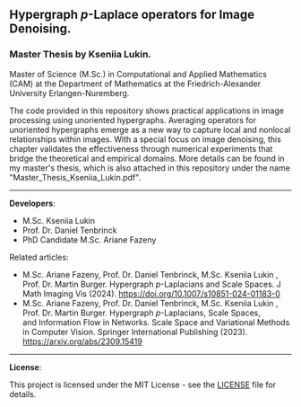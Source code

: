 ## Hypergraph $p$-Laplace operators for Image Denoising. 
### Master Thesis by Kseniia Lukin.

Master of Science (M.Sc.) in Computational and Applied Mathematics (CAM) at the Department of Mathematics at the Friedrich-Alexander University Erlangen-Nuremberg. 

The code provided in this repository shows practical applications in image processing using unoriented hypergraphs. Averaging operators for unoriented hypergraphs emerge as a new way to capture local and nonlocal relationships within images. With a special focus on image denoising, this chapter validates the effectiveness through numerical experiments
that bridge the theoretical and empirical domains.
More details can be found in my master's thesis, which is also attached in this repository under the name "Master_Thesis_Kseniia_Lukin.pdf".

---

**Developers**: 
- M.Sc. Kseniia Lukin
- Prof. Dr. Daniel Tenbrinck
- PhD Candidate M.Sc. Ariane Fazeny
  
Related articles:
- M.Sc. Ariane Fazeny, Prof. Dr. Daniel Tenbrinck, M.Sc. Kseniia Lukin , Prof. Dr. Martin Burger. Hypergraph $p$-Laplacians and Scale Spaces. J Math Imaging Vis (2024). https://doi.org/10.1007/s10851-024-01183-0
- M.Sc. Ariane Fazeny, Prof. Dr. Daniel Tenbrinck, M.Sc. Kseniia Lukin , Prof. Dr. Martin Burger. Hypergraph $p$-Laplacians, Scale Spaces, and Information Flow in Networks. Scale Space and Variational Methods in Computer Vision. Springer International Publishing (2023). https://arxiv.org/abs/2309.15419 

---
**License**:

This project is licensed under the MIT License - see the [LICENSE](LICENSE.txt) file for details.
